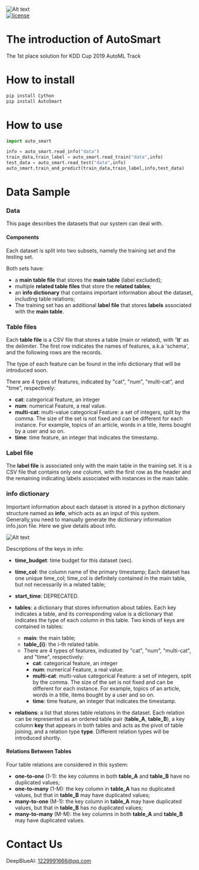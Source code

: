 ![Alt text](https://www.deepblueai.com/usr/deepblue/v3/images/logo.png "DeepBlue")  
[![license](https://img.shields.io/badge/license-GPL%203.0-green.svg)](https://github.com/DeepBlueAI/AutoSmart/blob/master/LICENSE)
# The introduction of AutoSmart
The 1st place solution for KDD Cup 2019 AutoML Track

# How to install
```python
pip install Cython
pip install AutoSmart
```
# How to use
```python
import auto_smart

info = auto_smart.read_info("data")
train_data,train_label = auto_smart.read_train("data",info)
test_data = auto_smart.read_test("data",info)
auto_smart.train_and_predict(train_data,train_label,info,test_data)
```
# Data Sample
### Data

This page describes the datasets that our system can deal with.

#### Components
Each dataset is split into two subsets, namely the training set and the testing set.

Both sets have:

- a **main table file** that stores the **main table** (label excluded);
- multiple **related table files** that store the **related tables**;
- an **info dictionary** that contains important information about the dataset, including table relations;
- The training set has an additional **label file** that stores **labels** associated with the **main table**.

### Table files

Each **table file** is a CSV file that stores a table (main or related), with '**\t**' as the delimiter. The first row indicates the names of features, a.k.a 'schema', and the following rows are the records.

The type of each feature can be found in the info dictionary that will be introduced soon. 

There are 4 types of features, indicated by "cat", "num", "multi-cat", and "time", respectively:

- **cat**: categorical feature, an integer
- **num**: numerical Feature, a real value.
- **multi-cat**: multi-value categorical Feature: a set of integers, split by the comma. The size of the set is not fixed and can be different for each instance. For example, topics of an article, words in a title, items bought by a user and so on.
- **time**: time feature, an integer that indicates the timestamp.


### Label file
The **label file** is associated only with the main table in the training set. It is a CSV file that contains only one column, with the first row as the header and the remaining indicating labels associated with instances in the main table.

### info dictionary
Important information about each dataset is stored in a python dictionary structure named as **info**, which acts as an input of this system. Generally,you need to manually generate the dictionary information info.json file. Here we give details about info.

![Alt text](https://i.ibb.co/4dQxCRD/info.png "datainfo")  

Descriptions of the keys in info:

- **time_budget**: time budget for this dataset (sec). 
- **time_col**: the column name of the primary timestamp; Each dataset has one unique time_col; time_col is definitely contained in the main table, but not necessarily in a related table;
- **start_time**: DEPRECATED.
- **tables**: a dictionary that stores information about tables. Each key indicates a table, and its corresponding value is a dictionary that indicates the type of each column in this table. Two kinds of keys are contained in tables:
    - **main**: the main table;
    - **table_{i}**: the i-th related table.
    - There are 4 types of features, indicated by "cat", "num", "multi-cat", and "time", respectively:
        - **cat**: categorical feature, an integer
        - **num**: numerical Feature, a real value.
        - **multi-cat**: multi-value categorical Feature: a set of integers, split by the comma. The size of the set is not fixed and can be different for each instance. For example, topics of an article, words in a title, items bought by a user and so on.
        - **time**: time feature, an integer that indicates the timestamp.

- **relations**: a list that stores table relations in the dataset. Each relation can be represented as an ordered table pair (**table_A**, **table_B**), a key column **key** that appears in both tables and acts as the pivot of table joining, and a relation type **type**. Different relation types will be introduced shortly.

#### Relations Between Tables
Four table relations are considered in this system:

- **one-to-one** (1-1): the key columns in both **table_A** and **table_B** have no duplicated values;
- **one-to-many** (1-M): the key column in **table_A** has no duplicated values, but that in **table_B** may have duplicated values;
- **many-to-one** (M-1): the key column in **table_A** may have duplicated values, but that in **table_B** has no duplicated values;
- **many-to-many** (M-M): the key columns in both **table_A** and **table_B** may have duplicated values.




# Contact Us
DeepBlueAI: 1229991666@qq.com
